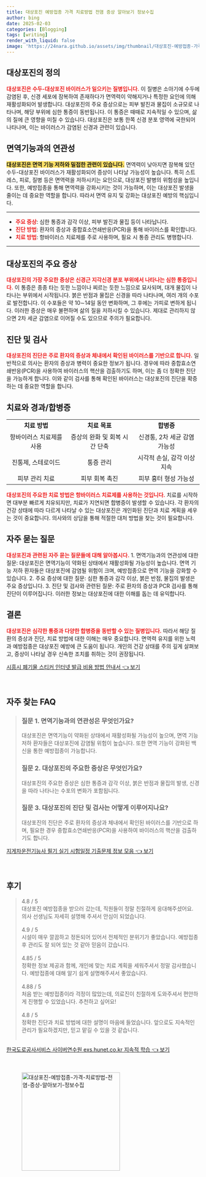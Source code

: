 ```yaml
---
title: 대상포진 예방접종 가격 치료방법 전염 증상 알아보기 정보수집
author: bing
date: 2025-02-03
categories: [Blogging]
tags: [writing]
render_with_liquid: false
image: 'https://24nara.github.io/assets/img/thumbnail/대상포진-예방접종-가격-치료방법-전염-증상-알아보기-정보수집.webp'
---
```



<h2 id='대상포진의 정의'>대상포진의 정의</h2>

<p><b><span style="color: #ee2323;">대상포진은 수두-대상포진 바이러스가 일으키는 질병입니다.</span></b> 이 질병은 소아기에 수두에 감염된 후, 신경 세포에 잠복하여 존재하다가 면역력이 약해지거나 특정한 요인에 의해 재활성화되어 발생합니다. 대상포진의 주요 증상으로는 피부 발진과 물집이 소규모로 나타나며, 해당 부위에 심한 통증이 동반됩니다. 이 통증은 때때로 지속적일 수 있으며, 삶의 질에 큰 영향을 미칠 수 있습니다. 대상포진은 보통 한쪽 신경 분포 영역에 국한되어 나타나며, 이는 바이러스가 감염된 신경과 관련이 있습니다.</p>

<h2 id='면역기능과의 연관성'>면역기능과의 연관성</h2>

<p><b><span style="background-color: #ffe066;">대상포진은 면역 기능 저하와 밀접한 관련이 있습니다.</span></b> 면역력이 낮아지면 잠복해 있던 수두-대상포진 바이러스가 재활성화되어 증상이 나타날 가능성이 높습니다. 특히 스트레스, 피로, 질병 등은 면역력을 저하시키는 요인으로, 대상포진 발병의 위험성을 높입니다. 또한, 예방접종을 통해 면역력을 강화시키는 것이 가능하며, 이는 대상포진 발생을 줄이는 데 중요한 역할을 합니다. 따라서 면역 유지 및 강화는 대상포진 예방의 핵심입니다.</p>

<hr />

<ul>
    <li><b><span style="color: #ee2323;">주요 증상</span></b>: 심한 통증과 감각 이상, 피부 발진과 물집 등이 나타납니다.</li>
    <li><b><span style="color: #ee2323;">진단 방법</span></b>: 환자의 증상과 중합효소연쇄반응(PCR)을 통해 바이러스를 확인합니다.</li>
    <li><b><span style="color: #ee2323;">치료 방법</span></b>: 항바이러스 치료제를 주로 사용하며, 필요 시 통증 관리도 병행합니다.</li>
</ul>

<hr />

<h2 id='주요 증상'>대상포진의 주요 증상</h2>

<p><b><span style="color: #ee2323;">대상포진의 가장 주요한 증상은 신경근 지각신경 분포 부위에서 나타나는 심한 통증입니다.</span></b> 이 통증은 종종 타는 듯한 느낌이나 찌르는 듯한 느낌으로 묘사되며, 대개 물집이 나타나는 부위에서 시작됩니다. 붉은 반점과 물집은 신경을 따라 나타나며, 여러 개의 수포로 발전합니다. 이 수포들은 약 10∼14일 동안 변화하며, 그 후에는 가피로 변하게 됩니다. 이러한 증상은 매우 불편하며 삶의 질을 저하시킬 수 있습니다. 제대로 관리하지 않으면 2차 세균 감염으로 이어질 수도 있으므로 주의가 필요합니다.</p>

<h2 id='진단 및 검사'>진단 및 검사</h2>

<p><b><span style="color: #ee2323;">대상포진의 진단은 주로 환자의 증상과 체내에서 확인된 바이러스를 기반으로 합니다.</span></b> 일반적으로 의사는 환자의 증상과 병력이 중요한 정보가 됩니다. 경우에 따라 중합효소연쇄반응(PCR)을 사용하여 바이러스의 핵산을 검출하기도 하며, 이는 좀 더 정확한 진단을 가능하게 합니다. 이와 같이 검사를 통해 확인된 바이러스는 대상포진의 진단을 확증하는 데 중요한 역할을 합니다.</p>

<h2 id='치료와 경과/합병증'>치료와 경과/합병증</h2>

<table>
    <tr>
        <td style="text-align: center; height: 17px;"><b>치료 방법</b></td>
        <td style="text-align: center; height: 17px;"><b>치료 목표</b></td>
        <td style="text-align: center; height: 17px;"><b>합병증</b></td>
    </tr>
    <tr>
        <td style="text-align: center; height: 17px;">항바이러스 치료제를 사용</td>
        <td style="text-align: center; height: 17px;">증상의 완화 및 회복 시간 단축</td>
        <td style="text-align: center; height: 17px;">신경통, 2차 세균 감염 가능성</td>
    </tr>
    <tr>
        <td style="text-align: center; height: 17px;">진통제, 스테로이드</td>
        <td style="text-align: center; height: 17px;">통증 관리</td>
        <td style="text-align: center; height: 17px;">시각적 손실, 감각 이상 지속</td>
    </tr>
    <tr>
        <td style="text-align: center; height: 17px;">피부 관리 치료</td>
        <td style="text-align: center; height: 17px;">피부 회복 촉진</td>
        <td style="text-align: center; height: 17px;">피부 흉터 형성 가능성</td>
    </tr>
</table>

<p><b><span style="color: #ee2323;">대상포진의 주요한 치료 방법은 항바이러스 치료제를 사용하는 것입니다.</span></b> 치료를 시작하면 대부분 빠르게 치유되지만, 치료가 지연되면 합병증이 발생할 수 있습니다. 각 환자의 건강 상태에 따라 다르게 나타날 수 있는 대상포진은 개인화된 진단과 치료 계획을 세우는 것이 중요합니다. 의사와의 상담을 통해 적절한 대처 방법을 찾는 것이 필요합니다.</p>

<h2 id='자주 묻는 질문'>자주 묻는 질문</h2>

<p><b><span style="color: #ee2323;">대상포진과 관련된 자주 묻는 질문들에 대해 알아봅시다.</span></b> 1. 면역기능과의 연관성에 대한 질문: 대상포진은 면역기능이 약화된 상태에서 재활성화될 가능성이 높습니다. 면역 기능 저하 환자들은 대상포진에 감염될 위험이 크며, 예방접종으로 면역 기능을 강화할 수 있습니다. 2. 주요 증상에 대한 질문: 심한 통증과 감각 이상, 붉은 반점, 물집의 발생은 주요 증상입니다. 3. 진단 및 검사와 관련된 질문: 주로 환자의 증상과 PCR 검사를 통해 진단이 이루어집니다. 이러한 정보는 대상포진에 대한 이해를 돕는 데 유익합니다.</p>

<h2 id='결론'>결론</h2>

<p><b><span style="color: #ee2323;">대상포진은 심각한 통증과 다양한 합병증을 동반할 수 있는 질병입니다.</span></b> 따라서 해당 질환의 증상과 진단, 치료 방법에 대한 이해는 매우 중요합니다. 면역력 유지를 위한 노력과 예방접종은 대상포진 예방에 큰 도움이 됩니다. 개인의 건강 상태를 주의 깊게 살펴보고, 증상이 나타날 경우 신속한 조치를 취하는 것이 권장됩니다.</p>


<p><a class="click-button" title="시흥시 폐기물 스티커 인터넷 발급 비용 방법 안내서" href="https://24nara.github.io/posts/%EC%8B%9C%ED%9D%A5%EC%8B%9C-%ED%8F%90%EA%B8%B0%EB%AC%BC-%EC%8A%A4%ED%8B%B0%EC%BB%A4-%EC%9D%B8%ED%84%B0%EB%84%B7-%EB%B0%9C%EA%B8%89-%EB%B9%84%EC%9A%A9-%EB%B0%A9%EB%B2%95-%EC%95%88%EB%82%B4%EC%84%9C/" rel="dofollow">시흥시 폐기물 스티커 인터넷 발급 비용 방법 안내서 👈 보기</a></p><br>
<h2 id='자주_찾는_FAQ'>자주 찾는 FAQ</h2>
<div itemscope="" itemtype="https://schema.org/FAQPage"> 
<blockquote> 
<div itemscope="" itemprop="mainEntity" itemtype="https://schema.org/Question"> 
<h3 itemprop="name">질문 1. 면역기능과의 연관성은 무엇인가요?</h3> 
<div itemscope="" itemprop="acceptedAnswer" itemtype="https://schema.org/Answer"> 
<span itemprop="text"> <p>대상포진은 면역기능이 약화된 상태에서 재활성화될 가능성이 높으며, 면역 기능 저하 환자들은 대상포진에 감염될 위험이 높습니다. 또한 면역 기능이 강화된 백신을 통한 예방접종이 가능합니다.</p> </span> 
</div> 
</div> 
<div itemscope="" itemprop="mainEntity" itemtype="https://schema.org/Question"> 
<h3 itemprop="name">질문 2. 대상포진의 주요한 증상은 무엇인가요?</h3> 
<div itemscope="" itemprop="acceptedAnswer" itemtype="https://schema.org/Answer"> 
<span itemprop="text"> <p>대상포진의 주요한 증상은 심한 통증과 감각 이상, 붉은 반점과 물집의 발생, 신경을 따라 나타나는 수포의 변화가 포함됩니다.</p> </span> 
</div> 
</div> 
<div itemscope="" itemprop="mainEntity" itemtype="https://schema.org/Question"> 
<h3 itemprop="name">질문 3. 대상포진의 진단 및 검사는 어떻게 이루어지나요?</h3> 
<div itemscope="" itemprop="acceptedAnswer" itemtype="https://schema.org/Answer"> 
<span itemprop="text"> <p>대상포진의 진단은 주로 환자의 증상과 체내에서 확인된 바이러스를 기반으로 하며, 필요한 경우 중합효소연쇄반응(PCR)을 사용하여 바이러스의 핵산을 검출하기도 합니다.</p> </span> 
</div> 
</div> 
</blockquote> 
</div>
<p><a class="click-button" title="지게차운전기능사 필기 실기 시험일정 기출문제 정보 모음" href="https://24nara.github.io/posts/%EC%A7%80%EA%B2%8C%EC%B0%A8%EC%9A%B4%EC%A0%84%EA%B8%B0%EB%8A%A5%EC%82%AC-%ED%95%84%EA%B8%B0-%EC%8B%A4%EA%B8%B0-%EC%8B%9C%ED%97%98%EC%9D%BC%EC%A0%95-%EA%B8%B0%EC%B6%9C%EB%AC%B8%EC%A0%9C-%EC%A0%95%EB%B3%B4-%EB%AA%A8%EC%9D%8C/" rel="dofollow">지게차운전기능사 필기 실기 시험일정 기출문제 정보 모음 👈 보기</a></p><br>
<h2 id='후기'>후기</h2>
<div itemscope itemtype="https://schema.org/Product">
  <blockquote>
  <div itemprop="review" itemscope itemtype="https://schema.org/Review">
      <div itemprop="reviewRating" itemscope itemtype="https://schema.org/Rating"> <span itemprop="ratingValue">4.8</span> / <span itemprop="bestRating">5</span> </div>
      <span itemprop="reviewBody">대상포진 예방접종을 받으러 갔는데, 직원들이 정말 친절하게 응대해주셨어요. 의사 선생님도 자세히 설명해 주셔서 안심이 되었습니다.</span>
  </div>
  <br>
  <div itemprop="review" itemscope itemtype="https://schema.org/Review">
      <div itemprop="reviewRating" itemscope itemtype="https://schema.org/Rating"> <span itemprop="ratingValue">4.9</span> / <span itemprop="bestRating">5</span> </div>
      <span itemprop="reviewBody">시설이 매우 깔끔하고 정돈되어 있어서 전체적인 분위기가 좋았습니다. 예방접종 후 관리도 잘 되어 있는 것 같아 믿음이 갔습니다.</span>
  </div>
  <br>
  <div itemprop="review" itemscope itemtype="https://schema.org/Review">
      <div itemprop="reviewRating" itemscope itemtype="https://schema.org/Rating"> <span itemprop="ratingValue">4.85</span> / <span itemprop="bestRating">5</span> </div>
      <span itemprop="reviewBody">정확한 정보 제공과 함께, 개인에 맞는 치료 계획을 세워주셔서 정말 감사했습니다. 예방접종에 대해 알기 쉽게 설명해주셔서 좋았습니다.</span>
  </div>
  <br>
  <div itemprop="review" itemscope itemtype="https://schema.org/Review">
      <div itemprop="reviewRating" itemscope itemtype="https://schema.org/Rating"> <span itemprop="ratingValue">4.88</span> / <span itemprop="bestRating">5</span> </div>
      <span itemprop="reviewBody">처음 받는 예방접종이라 걱정이 많았는데, 의료진이 친절하게 도와주셔서 편안하게 진행할 수 있었습니다. 추천하고 싶어요!</span>
  </div>
  <br>
  <div itemprop="review" itemscope itemtype="https://schema.org/Review">
      <div itemprop="reviewRating" itemscope itemtype="https://schema.org/Rating"> <span itemprop="ratingValue">4.8</span> / <span itemprop="bestRating">5</span> </div>
      <span itemprop="reviewBody">정확한 진단과 치료 방법에 대한 설명이 마음에 들었습니다. 앞으로도 지속적인 관리가 필요하겠지만, 믿고 맡길 수 있을 것 같습니다.</span>
  </div>
  <br>
  </blockquote>
</div>
<p><a class="click-button" title="한국도로공사서비스 사이버연수원 exs.hunet.co.kr 지속적 학습" href="https://24nara.github.io/posts/%ED%95%9C%EA%B5%AD%EB%8F%84%EB%A1%9C%EA%B3%B5%EC%82%AC%EC%84%9C%EB%B9%84%EC%8A%A4-%EC%82%AC%EC%9D%B4%EB%B2%84%EC%97%B0%EC%88%98%EC%9B%90-exs.hunet.co.kr-%EC%A7%80%EC%86%8D%EC%A0%81-%ED%95%99%EC%8A%B5/" rel="dofollow">한국도로공사서비스 사이버연수원 exs.hunet.co.kr 지속적 학습 👈 보기</a></p><br>
<figure class="image"><img src="https://24nara.github.io/assets/img/thumbnail/대상포진-예방접종-가격-치료방법-전염-증상-알아보기-정보수집.webp" alt="대상포진-예방접종-가격-치료방법-전염-증상-알아보기-정보수집" width="256" height="256"></figure>
